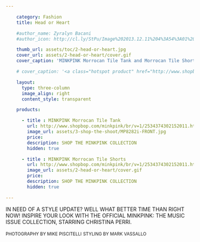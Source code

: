 ```yaml
---

    category: Fashion
    title: Head or Heart

    #author_name: Zyralyn Bacani
    #author_icon: http://cl.ly/StPu/Image%202013.12.11%204%3A54%3A01%20pm.png

    thumb_url: assets/toc/2-head-or-heart.jpg
    cover_url: assets/2-head-or-heart/cover.gif
    cover_caption: 'MINKPINK Morrocan Tile Tank and Morrocan Tile Short'

    # cover_caption: '<a class="hotspot product" href="http://www.shopbop.com/minkpink/br/v=1/2534374302152011.htm#1">MINKPINK Morrocan Tile Tank and Morrocan Tile Short</a>'

    layout:
      type: three-column
      image_align: right
      content_style: transparent

    products:

      - title : MINKPINK Morrocan Tile Tank
        url: http://www.shopbop.com/minkpink/br/v=1/2534374302152011.htm#1
        image_url: assets/3-shop-the-shoot/MP8282i-FRONT.jpg
        price:
        description: SHOP THE MINKPINK COLLECTION
        hidden: true

      - title : MINKPINK Morrocan Tile Shorts
        url: http://www.shopbop.com/minkpink/br/v=1/2534374302152011.htm#2
        image_url: assets/2-head-or-heart/cover.gif
        price:
        description: SHOP THE MINKPINK COLLECTION
        hidden: true

---
```

IN NEED OF A STYLE UPDATE?
WELL WHAT BETTER TIME
THAN RIGHT NOW! INSPIRE
YOUR LOOK WITH THE OFFICIAL
MINKPINK: THE MUSIC ISSUE
COLLECTION, STARRING
CHRISTINA PERRI.

<small>PHOTOGRAPHY BY MIKE PISCITELLI</small>
<small>STYLING BY MARK VASSALLO</small>
